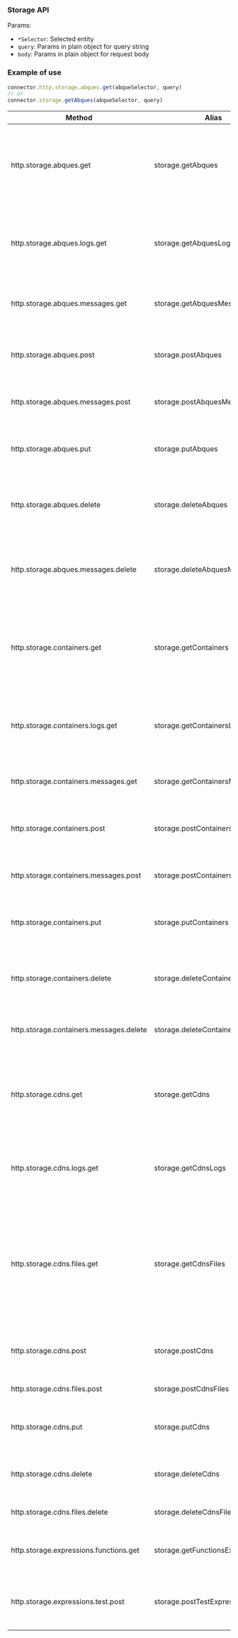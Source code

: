 ### Storage API


Params:
* `*Selector`: Selected entity
* `query`: Params in plain object for query string
* `body`: Params in plain object for request body

### Example of use

```js
connector.http.storage.abques.get(abqueSelector, query)
// or
connector.storage.getAbques(abqueSelector, query)
```

| Method  | Alias  | Params  | Description  |
|---|---|---|---|
| http.storage.abques.get | storage.getAbques | abqueSelector, query | Get collection of queues matching filter parameters. Use special keyword "all" to retreieve all queues. |
| http.storage.abques.logs.get | storage.getAbquesLogs | abqueSelector, query | Get logs for specified abque. The request without parameters will return all logs records. |
| http.storage.abques.messages.get | storage.getAbquesMessages | abqueSelector, query | Get new messages from specified queues. |
| http.storage.abques.post | storage.postAbques | query, body | Create new asynchronous batch queue for reliably posting JSON messages. |
| http.storage.abques.messages.post | storage.postAbquesMessages | abqueSelector, body | Post new messages into specified queues. |
| http.storage.abques.put | storage.putAbques | abqueSelector, query, body | Update all existing queues matching filtering parameters. |
| http.storage.abques.delete | storage.deleteAbques | abqueSelector | Remove all existing queues matching filtering parameters. |
| http.storage.abques.messages.delete | storage.deleteAbquesMessages | abqueSelector, body | This request is optional, normal method of work is to delete messages via GET  |
| http.storage.containers.get | storage.getContainers | containerSelector, query | Get collection of containers matching filter parameters. Use special keyword "all" to retreieve all containers. |
| http.storage.containers.logs.get | storage.getContainersLogs | containerSelector, query | Get logs for specified containers. The request without parameters will return all logs records. |
| http.storage.containers.messages.get | storage.getContainersMessages | containerSelector, query | Get specified messages from the container.  |
| http.storage.containers.post | storage.postContainers | query, body | Create new container for storing JSON messages identified by unique key. |
| http.storage.containers.messages.post | storage.postContainersMessages | containerSelector, body | Post new messages into specified containers. |
| http.storage.containers.put | storage.putContainers | containerSelector, body | Update all existing containers matching filtering parameters. |
| http.storage.containers.delete | storage.deleteContainers | containerSelector | Remove all existing containers matching filtering parameters. |
| http.storage.containers.messages.delete | storage.deleteContainersMessages | containerSelector, query | Delete specified messages from the container.  |
| http.storage.cdns.get | storage.getCdns | cdnsSelector, query | Get collection of cdns matching filter parameters. Use special keyword "all" to retreieve all cdns. |
| http.storage.cdns.logs.get | storage.getCdnsLogs | cdnsSelector, query | Get logs for specified cdn. The request without parameters will return all logs records. |
| http.storage.cdns.files.get | storage.getCdnsFiles | cdnsSelector, query | Fetch meta information about uploaded files, according to selected criteria. Request without parameters will return all files on selected cdn.  |
| http.storage.cdns.post | storage.postCdns | query, body | Create new cdn for storing files, identified by unique key. |
| http.storage.cdns.files.post | storage.postCdnsFiles | cdnsSelector, files, aditional_fields | Upload files to CDN. |
| http.storage.cdns.put | storage.putCdns | cdnsSelector, query, body | Update all existing cdns matching filtering parameters. |
| http.storage.cdns.delete | storage.deleteCdns | cdnsSelector | Remove all existing cdns matching filtering parameters. |
| http.storage.cdns.files.delete | storage.deleteCdnsFiles | cdnsSelector, body | Delete specified file from the cdn.  |
| http.storage.expressions.functions.get | storage.getFunctionsExpressions | *Empty* | Fetch list of functions possible to use in expression.  |
| http.storage.expressions.test.post | storage.postTestExpressions | body | Test result of expression applied over specified input of JSON elements.  |
